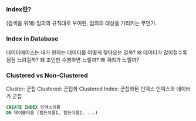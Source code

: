 ### Index란?

(검색을 위해) 임의의 규칙대로 부여된, 임의의 대상을 가리키는 무언가.

### Index in Database

데이터베이스는 내가 원하는 데이터를 어떻게 찾아오는 걸까?
왜 데이터가 많이질수록 점점 느려질까?
왜 조인만 수행하면 느릴까?
왜 쿼리가 느릴까?

### Clustered vs Non-Clustered

Cluster: 군집
Clustered: 군집화
Clustered Index: 군집화된 인덱스
인덱스와 데이터가 군집

```sql
CREATE INDEX 인덱스이름
ON 테이블이름 (필드이름1, 필드이름2, ...)
```
